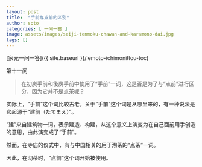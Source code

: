 ```yaml
---
layout: post
title:  "手前与点前的区别"
author: soto
categories: [ 一问一答 ]
image: assets/images/seiji-tenmoku-chawan-and-karamono-dai.jpg
tags: []
---
```


[家元一问一答]({{ site.baseurl }}/iemoto-ichimonittou-toc)

第十一问

> 在初炭手前和後炭手前中使用了“手前”一词，这是否是为了与“点前”进行区分，因为它并不是点茶呢？

实际上，“手前”这个词比较古老。关于“手前”这个词是从哪里来的，有一种说法是它起源于“建前（たてまえ）”。

“建”来自建筑物一词，表示建造、构建，从这个意义上演变为在自己面前用手创造的意思，由此演变成了“手前”。

然而，在寺庙的仪式中，有与中国相关的用于沏茶的“点茶”一词。

因此，在沏茶时，“点前”这个词开始被使用。

